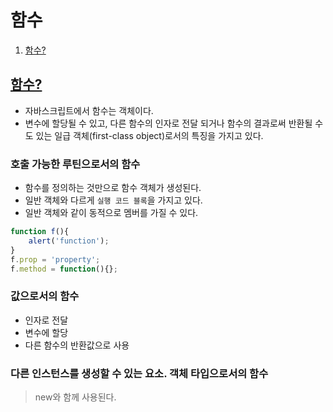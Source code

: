 # 함수
1. [함수?](#function)

## <a href="#" name="function">함수?</a>
* 자바스크립트에서 함수는 객체이다.  
* 변수에 할당될 수 있고, 다른 함수의 인자로 전달 되거나 함수의 결과로써 반환될 수도 있는 일급 객체(first-class object)로서의 특징을 가지고 있다.  

### 호출 가능한 루틴으로서의 함수
* 함수를 정의하는 것만으로 함수 객체가 생성된다.  
* 일반 객체와 다르게 `실행 코드 블록`을 가지고 있다.  
* 일반 객체와 같이 동적으로 멤버를 가질 수 있다.
		
```javascript
function f(){
	alert('function');
}
f.prop = 'property';
f.method = function(){};
```

### 값으로서의 함수
* 인자로 전달  
* 변수에 할당  
* 다른 함수의 반환값으로 사용

### 다른 인스턴스를 생성할 수 있는 요소. 객체 타입으로서의 함수
> new와 함께 사용된다.  